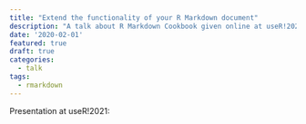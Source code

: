 ```yaml
---
title: "Extend the functionality of your R Markdown document"
description: "A talk about R Markdown Cookbook given online at useR!2021"
date: '2020-02-01'
featured: true
draft: true
categories:
  - talk
tags:
  - rmarkdown
---
```


Presentation at useR!2021: 



